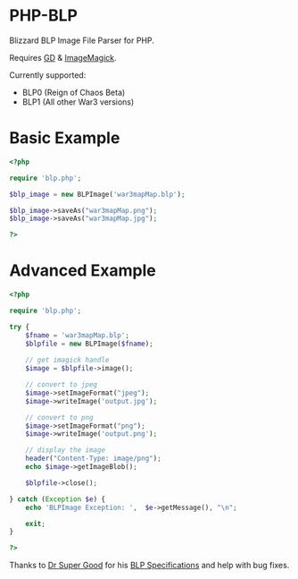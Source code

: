 # PHP-BLP
Blizzard BLP Image File Parser for PHP.

Requires [GD](http://php.net/manual/en/book.image.php) & [ImageMagick](http://php.net/manual/en/book.imagick.php).

Currently supported:
* BLP0 (Reign of Chaos Beta)
* BLP1 (All other War3 versions)

Basic Example
==========

```php
<?php

require 'blp.php';

$blp_image = new BLPImage('war3mapMap.blp');

$blp_image->saveAs("war3mapMap.png");
$blp_image->saveAs("war3mapMap.jpg");

?>
```

Advanced Example
==========

```php
<?php

require 'blp.php';

try {
    $fname = 'war3mapMap.blp';
    $blpfile = new BLPImage($fname);
    
    // get imagick handle
    $image = $blpfile->image();

    // convert to jpeg
    $image->setImageFormat("jpeg");
    $image->writeImage('output.jpg');

    // convert to png
    $image->setImageFormat("png");
    $image->writeImage('output.png');

    // display the image
    header("Content-Type: image/png");
    echo $image->getImageBlob();

    $blpfile->close();

} catch (Exception $e) {
    echo 'BLPImage Exception: ',  $e->getMessage(), "\n";

    exit;
}

?>
```

Thanks to [Dr Super Good](https://github.com/DrSuperGood) for his [BLP Specifications](https://www.hiveworkshop.com/threads/blp-specifications-wc3.279306/) and help with bug fixes.